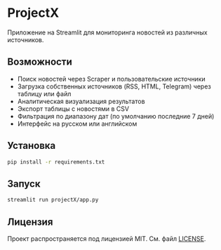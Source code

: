 # ProjectX

Приложение на Streamlit для мониторинга новостей из различных источников.

## Возможности
* Поиск новостей через Scraper и пользовательские источники
* Загрузка собственных источников (RSS, HTML, Telegram) через таблицу или файл
* Аналитическая визуализация результатов
* Экспорт таблицы с новостями в CSV
* Фильтрация по диапазону дат (по умолчанию последние 7 дней)
* Интерфейс на русском или английском

## Установка

```bash
pip install -r requirements.txt
```

## Запуск

```bash
streamlit run projectX/app.py
```

## Лицензия

Проект распространяется под лицензией MIT. См. файл [LICENSE](LICENSE).
